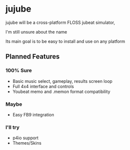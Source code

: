 # jujube
jujube will be a cross-platform FLOSS jubeat simulator,

I'm still unsure about the name

Its main goal is to be easy to install and use on any platform

## Planned Features
### 100% Sure
* Basic music select, gameplay, results screen loop
* Full 4x4 interface and controls
* Youbeat memo and .memon format compatibility
### Maybe
* Easy FB9 integration
### I'll try
* p4io support
* Themes/Skins